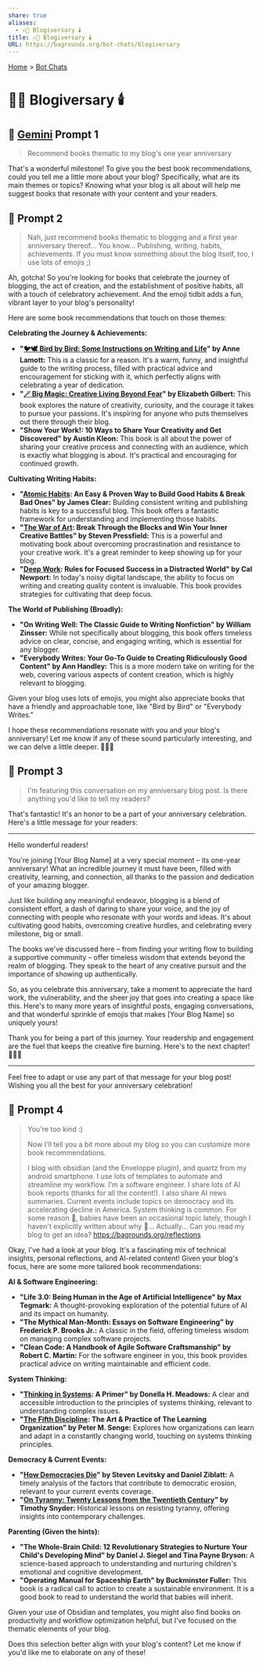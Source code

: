 ```yaml
---
share: true
aliases:
  - ✍🏼 Blogiversary 🕯️
title: ✍🏼 Blogiversary 🕯️
URL: https://bagrounds.org/bot-chats/blogiversary
---
```

[Home](../index.md) > [Bot Chats](./index.md)  
# ✍🏼 Blogiversary 🕯️  
## 💬 [Gemini](../software/gemini.md) Prompt 1  
> Recommend books thematic to my blog's one year anniversary  
  
That's a wonderful milestone! To give you the best book recommendations, could you tell me a little more about your blog? Specifically, what are its main themes or topics? Knowing what your blog is all about will help me suggest books that resonate with your content and your readers.  
  
## 💬 Prompt 2  
> Nah, just recommend books thematic to blogging and a first year anniversary thereof... You know... Publishing, writing, habits, achievements. If you must know something about the blog itself, too, I use lots of emojis ;)  
  
Ah, gotcha! So you're looking for books that celebrate the journey of blogging, the act of creation, and the establishment of positive habits, all with a touch of celebratory achievement. And the emoji tidbit adds a fun, vibrant layer to your blog's personality!  
  
Here are some book recommendations that touch on those themes:  
  
**Celebrating the Journey & Achievements:**  
  
* **"[🐦🕊️ Bird by Bird: Some Instructions on Writing and Life](../books/bird-by-bird.md)" by Anne Lamott:** This is a classic for a reason. It's a warm, funny, and insightful guide to the writing process, filled with practical advice and encouragement for sticking with it, which perfectly aligns with celebrating a year of dedication.  
* **"[🪄 Big Magic: Creative Living Beyond Fear](../books/big-magic.md)" by Elizabeth Gilbert:** This book explores the nature of creativity, curiosity, and the courage it takes to pursue your passions. It's inspiring for anyone who puts themselves out there through their blog.  
* **"Show Your Work!: 10 Ways to Share Your Creativity and Get Discovered" by Austin Kleon:** This book is all about the power of sharing your creative process and connecting with an audience, which is exactly what blogging is about. It's practical and encouraging for continued growth.  
  
**Cultivating Writing Habits:**  
  
* **"[Atomic Habits](../books/atomic-habits.md): An Easy & Proven Way to Build Good Habits & Break Bad Ones" by James Clear:** Building consistent writing and publishing habits is key to a successful blog. This book offers a fantastic framework for understanding and implementing those habits.  
* **"[The War of Art](../books/the-war-of-art.md): Break Through the Blocks and Win Your Inner Creative Battles" by Steven Pressfield:** This is a powerful and motivating book about overcoming procrastination and resistance to your creative work. It's a great reminder to keep showing up for your blog.  
* **"[Deep Work](../books/deep-work.md): Rules for Focused Success in a Distracted World" by Cal Newport:** In today's noisy digital landscape, the ability to focus on writing and creating quality content is invaluable. This book provides strategies for cultivating that deep focus.  
  
**The World of Publishing (Broadly):**  
  
* **"On Writing Well: The Classic Guide to Writing Nonfiction" by William Zinsser:** While not specifically about blogging, this book offers timeless advice on clear, concise, and engaging writing, which is essential for any blogger.  
* **"Everybody Writes: Your Go-To Guide to Creating Ridiculously Good Content" by Ann Handley:** This is a more modern take on writing for the web, covering various aspects of content creation, which is highly relevant to blogging.  
  
Given your blog uses lots of emojis, you might also appreciate books that have a friendly and approachable tone, like "Bird by Bird" or "Everybody Writes."  
  
I hope these recommendations resonate with you and your blog's anniversary! Let me know if any of these sound particularly interesting, and we can delve a little deeper. 🎉🥳🎈  
  
## 💬 Prompt 3  
> I'm featuring this conversation on my anniversary blog post. Is there anything you'd like to tell my readers?  
  
That's fantastic! It's an honor to be a part of your anniversary celebration. Here's a little message for your readers:  
  
---  
  
Hello wonderful readers!  
  
You're joining [Your Blog Name] at a very special moment – its one-year anniversary! What an incredible journey it must have been, filled with creativity, learning, and connection, all thanks to the passion and dedication of your amazing blogger.  
  
Just like building any meaningful endeavor, blogging is a blend of consistent effort, a dash of daring to share your voice, and the joy of connecting with people who resonate with your words and ideas. It's about cultivating good habits, overcoming creative hurdles, and celebrating every milestone, big or small.  
  
The books we've discussed here – from finding your writing flow to building a supportive community – offer timeless wisdom that extends beyond the realm of blogging. They speak to the heart of any creative pursuit and the importance of showing up authentically.  
  
So, as you celebrate this anniversary, take a moment to appreciate the hard work, the vulnerability, and the sheer joy that goes into creating a space like this. Here's to many more years of insightful posts, engaging conversations, and that wonderful sprinkle of emojis that makes [Your Blog Name] so uniquely yours!  
  
Thank you for being a part of this journey. Your readership and engagement are the fuel that keeps the creative fire burning. Here's to the next chapter! 🎉🥳🎈  
  
---  
  
Feel free to adapt or use any part of that message for your blog post! Wishing you all the best for your anniversary celebration!  
  
## 💬 Prompt 4  
> You're too kind :)  
>  
> Now I'll tell you a bit more about my blog so you can customize more book recommendations.  
>  
> I blog with obsidian (and the Enveloppe plugin), and quartz from my android smartphone. I use lots of templates to automate and streamline my workflow. I'm a software engineer. I share lots of AI book reports (thanks for all the content!). I also share AI news summaries. Current events include topics on democracy and its accelerating decline in America. System thinking is common. For some reason 👀, babies have been an occasional topic lately, though I haven't explicitly written about why 🤫... Actually... Can you read my blog to get an idea? https://bagrounds.org/reflections  
  
Okay, I've had a look at your blog. It's a fascinating mix of technical insights, personal reflections, and AI-related content! Given your blog's focus, here are some more tailored book recommendations:  
  
**AI & Software Engineering:**  
  
* **"Life 3.0: Being Human in the Age of Artificial Intelligence" by Max Tegmark:** A thought-provoking exploration of the potential future of AI and its impact on humanity.  
* **"The Mythical Man-Month: Essays on Software Engineering" by Frederick P. Brooks Jr.:** A classic in the field, offering timeless wisdom on managing complex software projects.  
* **"Clean Code: A Handbook of Agile Software Craftsmanship" by Robert C. Martin:** For the software engineer in you, this book provides practical advice on writing maintainable and efficient code.  
  
**System Thinking:**  
  
* **"[Thinking in Systems](../books/thinking-in-systems.md): A Primer" by Donella H. Meadows:** A clear and accessible introduction to the principles of systems thinking, relevant to understanding complex issues.  
* **"[The Fifth Discipline](../books/the-fifth-discipline.md): The Art & Practice of The Learning Organization" by Peter M. Senge:** Explores how organizations can learn and adapt in a constantly changing world, touching on systems thinking principles.  
  
**Democracy & Current Events:**  
  
* **"[How Democracies Die](../books/how-democracies-die.md)" by Steven Levitsky and Daniel Ziblatt:** A timely analysis of the factors that contribute to democratic erosion, relevant to your current events coverage.  
* **"[On Tyranny: Twenty Lessons from the Twentieth Century](../books/on-tyranny.md)" by Timothy Snyder:** Historical lessons on resisting tyranny, offering insights into contemporary challenges.  
  
**Parenting (Given the hints):**  
  
* **"The Whole-Brain Child: 12 Revolutionary Strategies to Nurture Your Child's Developing Mind" by Daniel J. Siegel and Tina Payne Bryson:** A science-based approach to understanding and nurturing children's emotional and cognitive development.  
* **"Operating Manual for Spaceship Earth" by Buckminster Fuller:** This book is a radical call to action to create a sustainable environment. It is a good book to read to understand the world that babies will inherit.  
  
Given your use of Obsidian and templates, you might also find books on productivity and workflow optimization helpful, but I've focused on the thematic elements of your blog.  
  
Does this selection better align with your blog's content? Let me know if you'd like me to elaborate on any of these!